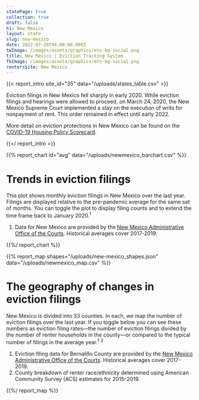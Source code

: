 ```yaml
---
statePage: true
collection: true
draft: false
h1: New Mexico
layout: state
slug: new-mexico
date: 2022-07-20T04:00:00.000Z
twImage: /images/assets/graphics/ets-bg-social.png
title: New Mexico | Eviction Tracking System
fbImage: /images/assets/graphics/ets-bg-social.png
rentersSite: New Mexico
---
```


{{< report_intro site_id="35" data="/uploads/states_table.csv" >}}



Eviction filings in New Mexico fell sharply in early 2020. While eviction filings and hearings were allowed to proceed, on March 24, 2020, the New Mexico Supreme Court implemented a stay on the execution of writs for nonpayment of rent. This order remained in effect until early 2022.

More detail on eviction protections in New Mexico can be found on the [COVID-19 Housing Policy Scorecard](https://evictionlab.org/covid-policy-scorecard/nm/).

{{</ report_intro >}}



{{% report_chart id="avg" data="/uploads/newmexico_barchart.csv" %}}



# Trends in eviction filings

This plot shows monthly eviction filings in New Mexico over the last year. Filings are displayed relative to the pre-pandemic average for the same set of months. You can toggle the plot to display filing counts and to extend the time frame back to January 2020.<sup>1</sup>

1. Data for New Mexico are provided by the [New Mexico Administrative Office of the Courts](https://www.nmcourts.gov/). Historical averages cover 2017-2019.



{{%/ report_chart %}}



{{% report_map shapes="/uploads/new-mexico_shapes.json" data="/uploads/newmexico_map.csv" %}}



# The geography of changes in eviction filings

New Mexico is divided into 33 counties. In each, we map the number of eviction filings over the last year. If you toggle below you can see these numbers as eviction filing rates—the number of eviction filings divided by the number of renter households in the county—or compared to the typical number of filings in the average year.<sup>1</sup> <sup>2</sup>

1. Eviction filing data for Bernalillo County are provided by the [New Mexico Administrative Office of the Courts](https://www.nmcourts.gov/). Historical averages cover 2017-2019. 
2. County breakdown of renter race/ethnicity determined using American Community Survey (ACS) estimates for 2015–2019.



{{%/ report_map %}}
